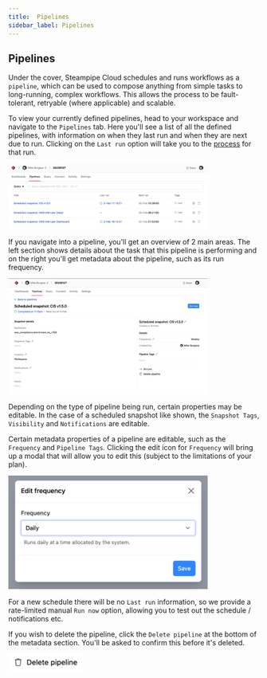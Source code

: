 ```yaml
---
title:  Pipelines
sidebar_label: Pipelines
---
```


## Pipelines

Under the cover, Steampipe Cloud schedules and runs workflows as a `pipeline`, which can be used to compose anything from simple
tasks to long-running, complex workflows. This allows the process to be fault-tolerant, retryable (where applicable) and scalable.

To view your currently defined pipelines, head to your workspace and navigate to the `Pipelines` tab. Here you'll see a list of
all the defined pipelines, with information on when they last run and when they are next due to run. Clicking on the `Last run`
option will take you to the [process](/docs/cloud/processes) for that run.  

<img src="/images/docs/cloud/cloud-pipelines.png" width="400pt"/>
<br />

If you navigate into a pipeline, you'll get an overview of 2 main areas. The left section shows details about the task that
this pipeline is performing and on the right you'll get metadata about the pipeline, such as its run frequency.

<img src="/images/docs/cloud/cloud-pipeline-detail.png" width="400pt"/>
<br />

Depending on the type of pipeline being run, certain properties may be editable. In the case of a scheduled snapshot like shown,
the `Snapshot Tags`, `Visibility` and `Notifications` are editable.

Certain metadata properties of a pipeline are editable, such as the `Frequency` and `Pipeline Tags`. Clicking the edit icon for `Frequency` 
will bring up a modal that will allow you to edit this (subject to the limitations of your plan).

<img src="/images/docs/cloud/cloud-pipeline-detail-frequency.png" width="400pt"/>
<br />

For a new schedule there will be no `Last run` information, so we provide a rate-limited manual `Run now` option, allowing
you to test out the schedule / notifications etc.

If you wish to delete the pipeline, click the `Delete pipeline` at the bottom of the metadata section. You'll be asked to confirm 
this before it's deleted.

<img src="/images/docs/cloud/cloud-pipeline-detail-delete.png" width="150pt"/>
<br />